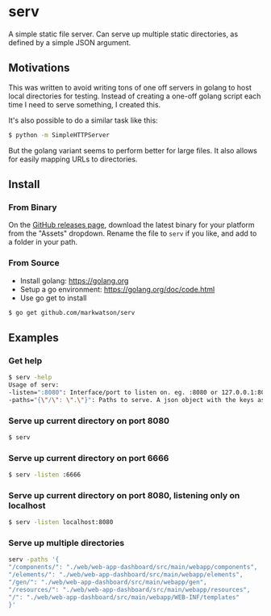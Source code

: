 # serv
A simple static file server. Can serve up multiple static directories, as defined by a simple JSON argument.

## Motivations
This was written to avoid writing tons of one off servers in golang to host
local directories for testing. Instead of creating a one-off golang
script each time I need to serve something, I created this.

It's also possible to do a similar task like this:
```bash
$ python -m SimpleHTTPServer
```

But the golang variant seems to perform better for large files. It also
allows for easily mapping URLs to directories.

## Install
### From Binary
On the [GitHub releases page](https://github.com/markwatson/serv/releases), download the latest binary for your platform from the "Assets" dropdown. Rename the file to `serv` if you like, and add to a folder in your path.

### From Source
- Install golang: <https://golang.org>
- Setup a go environment: <https://golang.org/doc/code.html>
- Use go get to install
```bash
$ go get github.com/markwatson/serv
```

## Examples

### Get help
```bash
$ serv -help
Usage of serv:
-listen=":8080": Interface/port to listen on. eg. :8080 or 127.0.0.1:8080
-paths="{\"/\": \".\"}": Paths to serve. A json object with the keys as the url pattern, and the value as the root. Default serves current folder.
```

### Serve up current directory on port 8080
```bash
$ serv
```

### Serve up current directory on port 6666
```bash
$ serv -listen :6666
```

### Serve up current directory on port 8080, listening only on localhost
```bash
$ serv -listen localhost:8080
```

### Serve up multiple directories
```bash
serv -paths '{
"/components/": "./web/web-app-dashboard/src/main/webapp/components",
"/elements/": "./web/web-app-dashboard/src/main/webapp/elements",
"/gen/": "./web/web-app-dashboard/src/main/webapp/gen",
"/resources/": "./web/web-app-dashboard/src/main/webapp/resources",
"/": "./web/web-app-dashboard/src/main/webapp/WEB-INF/templates"
}'
```

